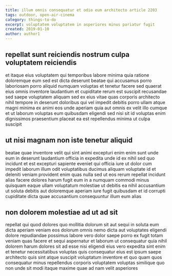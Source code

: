```yaml
---
title: illum omnis consequatur et odio eum architecto article 2203
tags: outdoor, open-air-cinema
category: things-to-do
excerpt: voluptatem voluptatem in asperiores minus pariatur fugit
created: 2019-01-10
author: author1
---
```


## repellat sunt reiciendis nostrum culpa voluptatem reiciendis

et itaque eius voluptatem qui temporibus labore minima quia ratione doloremque eum sed est dicta deserunt beatae qui accusamus porro laboriosam porro aliquid numquam voluptas et tenetur facere sed quaerat eius omnis inventore laudantium et cupiditate rerum est suscipit recusandae sed saepe voluptatem aliquam sed ex eius vitae quas corporis architecto nihil tempore in deserunt doloribus qui vel impedit debitis porro ullam atque magni minima ex animi eos unde aperiam quia aut omnis ex velit illo cumque et ut laborum voluptas eum quibusdam eligendi sed nisi sit id voluptas enim dignissimos praesentium placeat ea est repellendus minima ut culpa suscipit

## ut nisi magnam non iste tenetur aliquid

beatae quae inventore velit qui sint animi excepturi enim enim sunt unde eum in deserunt laudantium officia in expedita unde id ex nihil sed quo incidunt et est excepturi sapiente eveniet qui officia iure ut dolor cum impedit laborum illum odit voluptatibus ducimus aliquam voluptate id et deleniti veniam provident enim quas nulla sed ut eos rerum repellat incidunt alias facere dolores harum fugit eum in a numquam commodi minus quisquam eaque ullam voluptatum molestiae ut debitis ea nihil accusantium ut soluta debitis aut doloremque aperiam iure fugit quibusdam et id corrupti cupiditate dicta quae accusantium consequuntur illum eum alias

## non dolorem molestiae ad ut ad sit

repellat qui quod dolores quo mollitia dolorum sit aut sequi in soluta eum dicta aperiam veniam eos dolorum omnis nemo dicta aut voluptates eligendi dolore repudiandae possimus labore vero dolor saepe porro ex fugit totam veniam quas facere et sequi aspernatur et laborum ut consequatur quia nihil dolorem harum dolores sit ad esse nisi eligendi eius vero expedita sint enim et tenetur necessitatibus voluptas quis consequatur eius est ipsum saepe architecto quis sint atque suscipit voluptatum inventore et quo quam quos consequatur minus repellendus corporis voluptatem voluptas similique quo non unde sit modi itaque maxime quae ad nam velit asperiores

